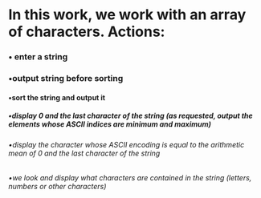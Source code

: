 # In this work, we work with an array of characters. Actions:
### • enter a string
### •output string before sorting
#### •sort the string and output it
##### •display 0 and the last character of the string (as requested, output the elements whose ASCII indices are minimum and maximum)
###### •display the character whose ASCII encoding is equal to the arithmetic mean of 0 and the last character of the string
###### •we look and display what characters are contained in the string (letters, numbers or other characters)
